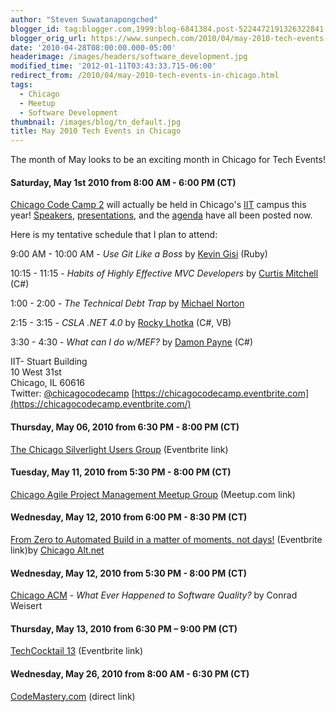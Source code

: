 ```yaml
---
author: "Steven Suwatanapongched"
blogger_id: tag:blogger.com,1999:blog-6841384.post-5224472191326322841
blogger_orig_url: https://www.sunpech.com/2010/04/may-2010-tech-events-in-chicago.html
date: '2010-04-28T08:00:00.000-05:00'
headerimage: /images/headers/software_development.jpg
modified_time: '2012-01-11T03:43:33.715-06:00'
redirect_from: /2010/04/may-2010-tech-events-in-chicago.html
tags:
  - Chicago
  - Meetup
  - Software Development
thumbnail: /images/blog/tn_default.jpg
title: May 2010 Tech Events in Chicago
---
```



The month of May looks to be an exciting month in Chicago for Tech Events!

#### Saturday, May 1st 2010 from 8:00 AM - 6:00 PM (CT)
[Chicago Code Camp 2](https://chicagocodecamp.com/) will actually be held in Chicago's [IIT](https://www.iit.edu/) campus this year! [Speakers](https://chicagocodecamp.com/speakers), [presentations](https://chicagocodecamp.com/presentations), and the [agenda](https://chicagocodecamp.com/agenda) have all been posted now.

Here is my tentative schedule that I plan to attend:

9:00 AM - 10:00 AM - *Use Git Like a Boss* by [Kevin Gisi](https://www.kevingisi.com/) (Ruby)

10:15 - 11:15 - *Habits of Highly Effective MVC Developers* by [Curtis Mitchell](https://www.curtismitchell.com/) (C#)

1:00 - 2:00 - *The Technical Debt Trap* by [Michael Norton](https://docondev.blogspot.com/)

2:15 - 3:15 - *CSLA .NET 4.0* by [Rocky Lhotka](https://www.lhotka.net/) (C#, VB)

3:30 - 4:30 - *What can I do w/MEF?* by [Damon Payne](https://www.damonpayne.com/) (C#)

IIT- Stuart Building\
10 West 31st\
Chicago, IL 60616\
Twitter: [@chicagocodecamp](https://twitter.com/chicagocodecamp)
[https://chicagocodecamp.eventbrite.com](https://chicagocodecamp.eventbrite.com/)

#### Thursday, May 06, 2010 from 6:30 PM - 8:00 PM (CT)
[The Chicago Silverlight Users Group](https://chicagosilverlight.eventbrite.com/) (Eventbrite link)

#### Tuesday, May 11, 2010 from 5:30 PM - 8:00 PM (CT)
[Chicago Agile Project Management Meetup Group](https://www.meetup.com/Chicago-APM/calendar/13059345/) (Meetup.com link)

#### Wednesday, May 12, 2010 from 6:00 PM - 8:30 PM (CT)
[From Zero to Automated Build in a matter of moments, not days!](https://altnetchicago.eventbrite.com/)
(Eventbrite link)by [Chicago Alt.net](https://chicagoalt.net/)

#### Wednesday, May 12, 2010 from 5:30 PM - 8:00 PM (CT)
[Chicago ACM](https://www.chicagoacm.org/) - *What Ever Happened to Software Quality?* by Conrad Weisert

#### Thursday, May 13, 2010 from 6:30 PM – 9:00 PM (CT)
[TechCocktail 13](https://techcocktailchicago13.eventbrite.com/) (Eventbrite link)

#### Wednesday, May 26, 2010 from 8:00 AM - 6:30 PM (CT)
[CodeMastery.com](https://www.codemastery.com/) (direct link)